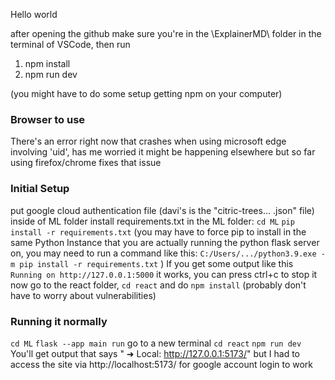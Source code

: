 Hello world

after opening the github make sure you're in the \ExplainerMD\ folder in the terminal of VSCode, then run
1. npm install 
2. npm run dev

(you might have to do some setup getting npm on your computer)

### Browser to use
There's an error right now that crashes when using microsoft edge involving 'uid', has me worried it might be happening elsewhere but so far using firefox/chrome fixes that issue

### Initial Setup
put google cloud authentication file (davi's is the "citric-trees... .json" file) inside of ML folder
install requirements.txt in the ML folder:
`cd ML`
`pip install -r requirements.txt`
(you may have to force pip to install in the same Python Instance that you are actually running the python flask server on, you may need to run a command like this:
`C:/Users/.../python3.9.exe -m pip install -r requirements.txt`
)
If you get some output like this `Running on http://127.0.0.1:5000` it works, you can press ctrl+c to stop it
now go to the react folder, `cd react` and do `npm install` (probably don't have to worry about vulnerabilities)

### Running it normally
`cd ML`
`flask --app main run`
go to a new terminal
`cd react`
`npm run dev`
You'll get output that says "  ➜  Local:   http://127.0.0.1:5173/" but I had to access the site via http://localhost:5173/ for google account login to work 